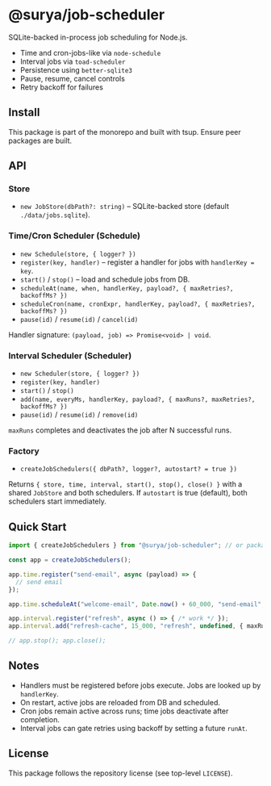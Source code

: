 # @surya/job-scheduler

SQLite-backed in-process job scheduling for Node.js.

- Time and cron-jobs-like via `node-schedule`
- Interval jobs via `toad-scheduler`
- Persistence using `better-sqlite3`
- Pause, resume, cancel controls
- Retry backoff for failures

## Install

This package is part of the monorepo and built with tsup. Ensure peer packages are built.

## API

### Store

- `new JobStore(dbPath?: string)` – SQLite-backed store (default `./data/jobs.sqlite`).

### Time/Cron Scheduler (Schedule)

- `new Schedule(store, { logger? })`
- `register(key, handler)` – register a handler for jobs with `handlerKey = key`.
- `start()` / `stop()` – load and schedule jobs from DB.
- `scheduleAt(name, when, handlerKey, payload?, { maxRetries?, backoffMs? })`
- `scheduleCron(name, cronExpr, handlerKey, payload?, { maxRetries?, backoffMs? })`
- `pause(id)` / `resume(id)` / `cancel(id)`

Handler signature: `(payload, job) => Promise<void> | void`.

### Interval Scheduler (Scheduler)

- `new Scheduler(store, { logger? })`
- `register(key, handler)`
- `start()` / `stop()`
- `add(name, everyMs, handlerKey, payload?, { maxRuns?, maxRetries?, backoffMs? })`
- `pause(id)` / `resume(id)` / `remove(id)`

`maxRuns` completes and deactivates the job after N successful runs.

### Factory

- `createJobSchedulers({ dbPath?, logger?, autostart? = true })`

Returns `{ store, time, interval, start(), stop(), close() }` with a shared `JobStore` and both schedulers. If `autostart` is true (default), both schedulers start immediately.

## Quick Start

```ts
import { createJobSchedulers } from "@surya/job-scheduler"; // or package export if configured

const app = createJobSchedulers();

app.time.register("send-email", async (payload) => {
  // send email
});

app.time.scheduleAt("welcome-email", Date.now() + 60_000, "send-email", { to: "user@example.com" }, { maxRetries: 3, backoffMs: 2000 });

app.interval.register("refresh", async () => { /* work */ });
app.interval.add("refresh-cache", 15_000, "refresh", undefined, { maxRuns: null });

// app.stop(); app.close();
```

## Notes

- Handlers must be registered before jobs execute. Jobs are looked up by `handlerKey`.
- On restart, active jobs are reloaded from DB and scheduled.
- Cron jobs remain active across runs; time jobs deactivate after completion.
- Interval jobs can gate retries using backoff by setting a future `runAt`.

## License

This package follows the repository license (see top-level `LICENSE`).
